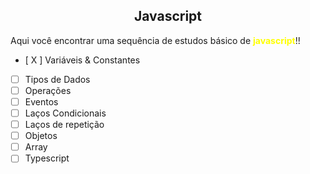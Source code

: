 <h2 align="center"><b>Javascript</b></h2>
<p>Aqui você encontrar uma sequência de estudos básico de <b style="color:yellow;">javascript</b>!!</p>

- [ X ]  Variáveis & Constantes
- [  ] Tipos de Dados
- [  ]  Operações
- [  ]  Eventos
- [  ]  Laços Condicionais
- [  ]  Laços de repetição
- [  ]  Objetos
- [  ]  Array
- [  ]  Typescript